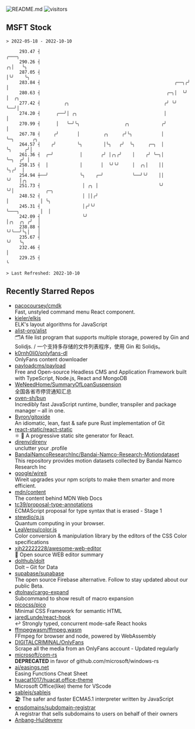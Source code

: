 ![README.md](https://github.com/Gerhut/Gerhut/workflows/README.md/badge.svg)
![visitors](https://visitors.vercel.app/Gerhut/Gerhut?token=8cf69d1f6813d272ef062726b6070c9be4ff72038cfe5a7ded7384a8da65d866)

## MSFT Stock

```
> 2022-05-18 - 2022-10-10

     293.47 ┤                                                          ╭───╮                                     
     290.26 ┤                                                        ╭╮│   ╰╮                                    
     287.05 ┤                                                        │╰╯    ╰╮                                   
     283.84 ┤                                                   ╭──╮╭╯       │                                   
     280.63 ┤                                                ╭─╮│  ╰╯        │  ╭╮                               
     277.42 ┤         ╭╮                                    ╭╯ ╰╯            ╰──╯│                               
     274.20 ┤      ╭──╯│ ╭╮                                 │                    │                               
     270.99 ┤      │   ╰─╯╰╮                 ╭╮            ╭╯                    │                               
     267.78 ┤     ╭╯       │         ╭╮     ╭╯╰╮           │                     ╰─╮       ╭╮                    
     264.57 ┤    ╭╯        ╰╮        │╰╮   ╭╯  ╰╮     ╭─╮  │                       ╰╮     ╭╯│                    
     261.36 ┤  ╭─╯          │       ╭╯ │╭╮╭╯    │    ╭╯ ╰─╮│                        ╰─╮  ╭╯ │                    
     258.15 ┤  │            │       │  ╰╯╰╯     │  ╭╮│    ││                          ╰╮╭╯  │                    
     254.94 ┼──╯            ╰╮    ╭─╯           ╰──╯╰╯    ││                           ╰╯   │╭╮                  
     251.73 ┤                │ ╭╮ │                       ╰╯                                ╰╯│            ╭─╮   
     248.52 ┤                │ ││╭╯                                                           │            │ ╰╮  
     245.31 ┤                │╭╯╰╯                                                            ╰───╮        │  │  
     242.09 ┤                ╰╯                                                                   │╭╮  ╭╮ ╭╯  │  
     238.88 ┤                                                                                     ╰╯╰──╯╰╮│   │  
     235.67 ┤                                                                                            ╰╯   ╰╮ 
     232.46 ┤                                                                                                  │ 
     229.25 ┤                                                                                                  ╰ 

> Last Refreshed: 2022-10-10
```

## Recently Starred Repos

- [pacocoursey/cmdk](https://github.com/pacocoursey/cmdk)  
  Fast, unstyled command menu React component.
- [kieler/elkjs](https://github.com/kieler/elkjs)  
  ELK's layout algorithms for JavaScript
- [alist-org/alist](https://github.com/alist-org/alist)  
  🗂️A file list program that supports multiple storage, powered by Gin and Solidjs. / 一个支持多存储的文件列表程序，使用 Gin 和 Solidjs。
- [k0rnh0li0/onlyfans-dl](https://github.com/k0rnh0li0/onlyfans-dl)  
  OnlyFans content downloader
- [payloadcms/payload](https://github.com/payloadcms/payload)  
  Free and Open-source Headless CMS and Application Framework built with TypeScript, Node.js, React and MongoDB
- [WeNeedHome/SummaryOfLoanSuspension](https://github.com/WeNeedHome/SummaryOfLoanSuspension)  
  全国各省市停贷通知汇总
- [oven-sh/bun](https://github.com/oven-sh/bun)  
  Incredibly fast JavaScript runtime, bundler, transpiler and package manager – all in one.
- [Byron/gitoxide](https://github.com/Byron/gitoxide)  
  An idiomatic, lean, fast & safe pure Rust implementation of Git
- [react-static/react-static](https://github.com/react-static/react-static)  
  ⚛️ 🚀 A progressive static site generator for React.
- [direnv/direnv](https://github.com/direnv/direnv)  
  unclutter your .profile
- [BandaiNamcoResearchInc/Bandai-Namco-Research-Motiondataset](https://github.com/BandaiNamcoResearchInc/Bandai-Namco-Research-Motiondataset)  
  This repository provides motion datasets collected by Bandai Namco Research Inc
- [google/wireit](https://github.com/google/wireit)  
  Wireit upgrades your npm scripts to make them smarter and more efficient.
- [mdn/content](https://github.com/mdn/content)  
  The content behind MDN Web Docs
- [tc39/proposal-type-annotations](https://github.com/tc39/proposal-type-annotations)  
  ECMAScript proposal for type syntax that is erased - Stage 1
- [stewdio/q.js](https://github.com/stewdio/q.js)  
  Quantum computing in your browser.
- [LeaVerou/color.js](https://github.com/LeaVerou/color.js)  
  Color conversion & manipulation library by the editors of the CSS Color specifications
- [xjh22222228/awesome-web-editor](https://github.com/xjh22222228/awesome-web-editor)  
  🔨  Open source WEB editor summary
- [dolthub/dolt](https://github.com/dolthub/dolt)  
  Dolt – Git for Data
- [supabase/supabase](https://github.com/supabase/supabase)  
  The open source Firebase alternative. Follow to stay updated about our public Beta.
- [dtolnay/cargo-expand](https://github.com/dtolnay/cargo-expand)  
  Subcommand to show result of macro expansion
- [picocss/pico](https://github.com/picocss/pico)  
  Minimal CSS Framework for semantic HTML
- [jaredLunde/react-hook](https://github.com/jaredLunde/react-hook)  
  ↩ Strongly typed, concurrent mode-safe React hooks
- [ffmpegwasm/ffmpeg.wasm](https://github.com/ffmpegwasm/ffmpeg.wasm)  
  FFmpeg for browser and node, powered by WebAssembly
- [DIGITALCRIMINAL/OnlyFans](https://github.com/DIGITALCRIMINAL/OnlyFans)  
  Scrape all the media from an OnlyFans account - Updated regularly
- [microsoft/com-rs](https://github.com/microsoft/com-rs)  
  **DEPRECATED** in favor of github.com/microsoft/windows-rs
- [ai/easings.net](https://github.com/ai/easings.net)  
  Easing Functions Cheat Sheet
- [huacat1017/huacat.office-theme](https://github.com/huacat1017/huacat.office-theme)  
  Microsoft Office(like) theme for VScode
- [sablejs/sablejs](https://github.com/sablejs/sablejs)  
  🏖️ The safer and faster ECMA5.1 interpreter written by JavaScript
- [ensdomains/subdomain-registrar](https://github.com/ensdomains/subdomain-registrar)  
  A registrar that sells subdomains to users on behalf of their owners
- [Anbang-Hu/devenv](https://github.com/Anbang-Hu/devenv)  
